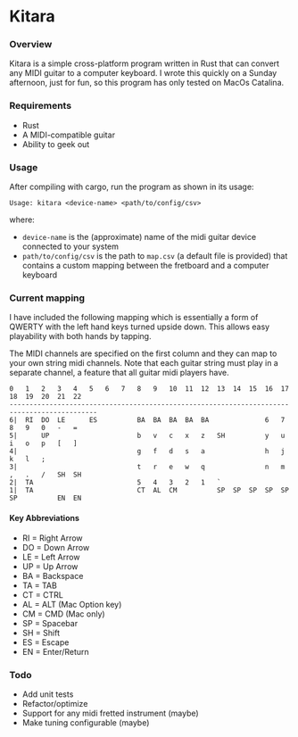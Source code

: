 # Kitara

### Overview

Kitara is a simple cross-platform program written in Rust that can convert any MIDI guitar to a computer keyboard. I wrote this quickly on a Sunday afternoon, just for fun, so this program has only tested on MacOs Catalina.

### Requirements

* Rust
* A MIDI-compatible guitar
* Ability to geek out

### Usage

After compiling with cargo, run the program as shown in its usage:

```
Usage: kitara <device-name> <path/to/config/csv>
```

where:
* `device-name` is the (approximate) name of the midi guitar device connected to your system
* `path/to/config/csv` is the path to `map.csv` (a default file is provided) that contains a custom
mapping between the fretboard and a computer keyboard


### Current mapping
I have included the following mapping which is essentially a form of QWERTY with
the left hand keys turned upside down. This allows easy playability with both hands by
tapping. 

The MIDI channels are specified on the first column and they can map to your own
string midi channels. Note that each guitar string must play in a separate channel, a feature
that all guitar midi players have. 


```
0	1	2	3	4	5	6	7	8	9	10	11	12	13	14	15	16	17	18	19	20	21	22	
--------------------------------------------------------------------------------------------
6|	RI	DO	LE		ES			BA	BA	BA	BA	BA				6	7	8	9	0	-	=	
5|		UP						b	v	c	x	z	SH			y	u	i	o	p	[	]	
4|								g	f	d	s	a				h	j	k	l	;			
3|								t	r	e	w	q				n	m	,	.	/	SH	SH	
2|	TA							5	4	3	2	1	`										
1|	TA							CT	AL	CM			SP	SP	SP	SP	SP	SP			EN	EN	
```

#### Key Abbreviations

* RI = Right Arrow
* DO = Down Arrow
* LE = Left Arrow
* UP = Up Arrow
* BA = Backspace
* TA = TAB
* CT = CTRL
* AL = ALT (Mac Option key)
* CM = CMD (Mac only)
* SP = Spacebar
* SH = Shift
* ES = Escape
* EN = Enter/Return

### Todo

* Add unit tests
* Refactor/optimize
* Support for any midi fretted instrument (maybe)
* Make tuning configurable (maybe)

